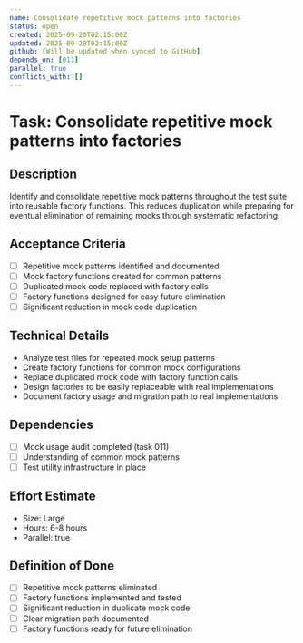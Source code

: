 ```yaml
---
name: Consolidate repetitive mock patterns into factories
status: open
created: 2025-09-20T02:15:00Z
updated: 2025-09-20T02:15:00Z
github: [Will be updated when synced to GitHub]
depends_on: [011]
parallel: true
conflicts_with: []
---
```


# Task: Consolidate repetitive mock patterns into factories

## Description

Identify and consolidate repetitive mock patterns throughout the test suite into
reusable factory functions. This reduces duplication while preparing for
eventual elimination of remaining mocks through systematic refactoring.

## Acceptance Criteria

- [ ] Repetitive mock patterns identified and documented
- [ ] Mock factory functions created for common patterns
- [ ] Duplicated mock code replaced with factory calls
- [ ] Factory functions designed for easy future elimination
- [ ] Significant reduction in mock code duplication

## Technical Details

- Analyze test files for repeated mock setup patterns
- Create factory functions for common mock configurations
- Replace duplicated mock code with factory function calls
- Design factories to be easily replaceable with real implementations
- Document factory usage and migration path to real implementations

## Dependencies

- [ ] Mock usage audit completed (task 011)
- [ ] Understanding of common mock patterns
- [ ] Test utility infrastructure in place

## Effort Estimate

- Size: Large
- Hours: 6-8 hours
- Parallel: true

## Definition of Done

- [ ] Repetitive mock patterns eliminated
- [ ] Factory functions implemented and tested
- [ ] Significant reduction in duplicate mock code
- [ ] Clear migration path documented
- [ ] Factory functions ready for future elimination

